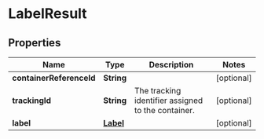 
# LabelResult

## Properties
Name | Type | Description | Notes
------------ | ------------- | ------------- | -------------
**containerReferenceId** | **String** |  |  [optional]
**trackingId** | **String** | The tracking identifier assigned to the container. |  [optional]
**label** | [**Label**](Label.md) |  |  [optional]



